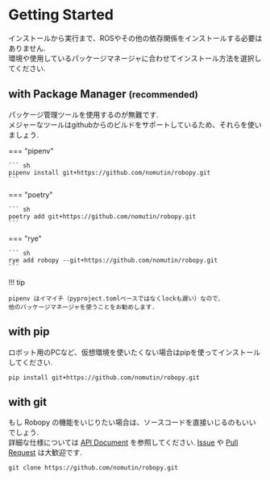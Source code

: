 # Getting Started

インストールから実行まで、ROSやその他の依存関係をインストールする必要はありません.  
環境や使用しているパッケージマネージャに合わせてインストール方法を選択してください.

<!-- markdownlint-disable -->
## with Package Manager <small>(recommended)</small>
<!-- markdownlint-restore -->

パッケージ管理ツールを使用するのが無難です.  
メジャーなツールはgithubからのビルドをサポートしているため、それらを使いましょう.

=== "pipenv"

    ``` sh
    pipenv install git+https://github.com/nomutin/robopy.git
    ```

=== "poetry"

    ``` sh
    poetry add git+https://github.com/nomutin/robopy.git
    ```

=== "rye"

    ``` sh
    rye add robopy --git+https://github.com/nomutin/robopy.git
    ```

!!! tip

    pipenv はイマイチ（pyproject.tomlベースではなくlockも遅い）なので、
    他のパッケージマネージャを使うことをお勧めします.

## with pip

ロボット用のPCなど、仮想環境を使いたくない場合はpipを使ってインストールしてください.

    pip install git+https://github.com/nomutin/robopy.git

## with git

もし Robopy の機能をいじりたい場合は、ソースコードを直接いじるのもいいでしょう.  
詳細な仕様については [API Document](api.md) を参照してください.
[Issue](https://github.com/nomutin/robopy/issues) や [Pull Request](https://github.com/nomutin/robopy/pulls) は大歓迎です.

    git clone https://github.com/nomutin/robopy.git

